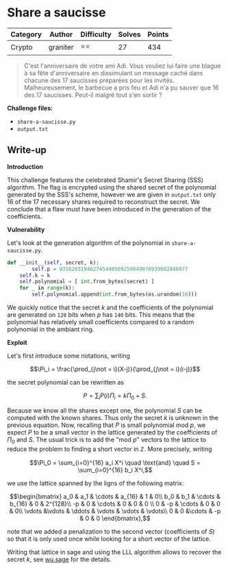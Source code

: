 # Share a saucisse

| Category | Author   | Difficulty | Solves | Points |
| -------- | -------- | ---------- | ------ | ------ |
| Crypto   | graniter | ⭐️⭐️         | 27     | 434    |

> C'est l'anniversaire de votre ami Adi. Vous vouliez lui faire une blague à sa fête d'anniversaire en dissimulant un message caché dans chacune des 17 saucisses préparées pour les invités. Malheureusement, le barbecue a pris feu et Adi n'a pu sauver que 16 des 17 saucisses. Peut-il malgré tout s'en sortir ?

**Challenge files:**

- `share-a-saucisse.py`
- `output.txt`

## Write-up

**Introduction**

This challenge features the celebrated Shamir's Secret Sharing (SSS) algorithm. The flag is encrypted using the shared secret of the polynomial generated by the SSS's scheme, however we are given in `output.txt` only 16 of the 17 necessary shares required to reconstruct the secret. We conclude that a flaw must have been introduced in the generation of the coefficients. 

**Vulnerability**  

Let's look at the generation algorithm of the polynomial in `share-a-saucisse.py`.

``` python
def __init__(self, secret, k):
		self.p = 931620319462745440509259849070939082848977
    self.k = k
    self.polynomial = [ int.from_bytes(secret) ]
    for _ in range(k):
        self.polynomial.append(int.from_bytes(os.urandom(16)))
```

We quickly notice that the secret $`k`$ and the coefficients of the polynomial are generated on `128` bits when $`p`$ has `140` bits. This means that the polynomial has relatively small coefficients compared to a random polynomial in the ambiant ring.

**Exploit**

Let's first introduce some notations, writing
```math
\Pi_i = \frac{\prod_{j\not = i}(X-j)}{\prod_{j\not = i}(i-j)}
```

the secret polynomial can be rewritten as
```math
P = \sum_i P(i)\Pi_i =  k \Pi_0 + S.
```

Because we know all the shares except one, the polynomial $`S`$ can be computed with the known shares. Thus only the secret $`k`$ is unknown in the previous equation. Now, recalling that $`P`$ is small polynomial mod $`p`$, we expect $`P`$ to be a small vector in the lattice generated by the coefficients of $`\Pi_0`$ and $`S`$. The usual trick is to add the "mod $`p`$" vectors to the lattice to reduce the problem to finding a short vector in $`\mathbb Z`$. More precisely, writing

```math
\Pi_0 = \sum_{i=0}^{16} a_i X^i \quad \text{and} \quad S = \sum_{i=0}^{16} b_i X^i,
```

we use the lattice spanned by the ligns of the following matrix:

```math
\begin{bmatrix}
a_0 & a_1 & \cdots & a_{16} & 1 & 0\\ 
b_0 & b_1 & \cdots & b_{16} & 0 & 2^{128}\\ 
-p & 0 & \cdots & 0 & 0 & 0 \\
0 & -p &  \cdots & 0 & 0 & 0\\
\vdots &\vdots & \ddots & \vdots & \vdots & \vdots\\
0 & 0 &\cdots & -p & 0 & 0
\end{bmatrix},
```

note that we added a penalization to the second vector (coefficients of $`S`$​) so that it is only used once while looking for a short vector of the lattice.

Writing that lattice in sage and using the LLL algorithm allows to recover the secret $`k`$, see [wu.sage](Share-a-saucisse/wu.sage) for the details.

